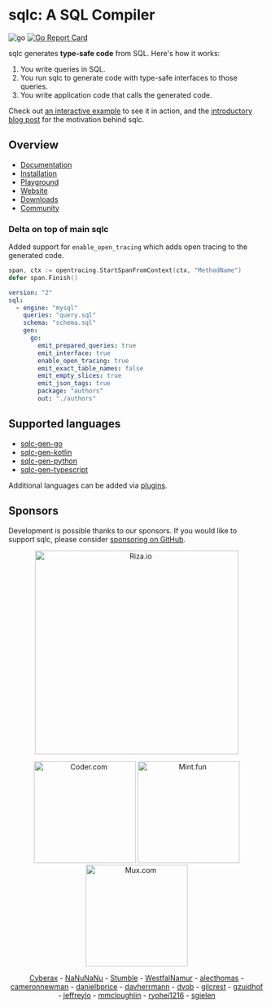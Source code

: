 # sqlc: A SQL Compiler

![go](https://github.com/sqlc-dev/sqlc/workflows/go/badge.svg)
[![Go Report Card](https://goreportcard.com/badge/github.com/sqlc-dev/sqlc)](https://goreportcard.com/report/github.com/sqlc-dev/sqlc)

sqlc generates **type-safe code** from SQL. Here's how it works:

1. You write queries in SQL.
1. You run sqlc to generate code with type-safe interfaces to those queries.
1. You write application code that calls the generated code.

Check out [an interactive example](https://play.sqlc.dev/) to see it in action, and the [introductory blog post](https://conroy.org/introducing-sqlc) for the motivation behind sqlc.

## Overview

- [Documentation](https://docs.sqlc.dev)
- [Installation](https://docs.sqlc.dev/en/latest/overview/install.html)
- [Playground](https://play.sqlc.dev)
- [Website](https://sqlc.dev)
- [Downloads](https://downloads.sqlc.dev/)
- [Community](https://discord.gg/EcXzGe5SEs)

### Delta on top of main sqlc
Added support for `enable_open_tracing` which adds open tracing to the generated code. 
```go
span, ctx := opentracing.StartSpanFromContext(ctx, "MethodName")
defer span.Finish()
```

```yaml
version: "2"
sql:
  - engine: "mysql"
    queries: "query.sql"
    schema: "schema.sql"
    gen:
      go:
        emit_prepared_queries: true
        emit_interface: true
        enable_open_tracing: true
        emit_exact_table_names: false
        emit_empty_slices: true
        emit_json_tags: true
        package: "authors"
        out: "./authors"
```

## Supported languages

- [sqlc-gen-go](https://github.com/sqlc-dev/sqlc-gen-go)
- [sqlc-gen-kotlin](https://github.com/sqlc-dev/sqlc-gen-kotlin)
- [sqlc-gen-python](https://github.com/sqlc-dev/sqlc-gen-python)
- [sqlc-gen-typescript](https://github.com/sqlc-dev/sqlc-gen-typescript)

Additional languages can be added via [plugins](https://docs.sqlc.dev/en/latest/reference/language-support.html#community-language-support).

## Sponsors

Development is possible thanks to our sponsors. If you would like to support sqlc,
please consider [sponsoring on GitHub](https://github.com/sponsors/kyleconroy).

<p align="center">
  <a href="https://riza.io?utm_source=sqlc+readme"><img width=400 src="https://sqlc.dev/sponsors/riza-readme.png" alt="Riza.io"></a>
</p>

<p align="center">
  <a href="https://coder.com?utm_source=sqlc+readme"><img width=200 src="https://sqlc.dev/sponsors/coder-readme.png" alt="Coder.com" /></a>
  <a href="https://mint.fun?utm_source=sqlc+readme"><img width=200 src="https://sqlc.dev/sponsors/mint-readme.png" alt="Mint.fun" /></a>
  <a href="https://mux.com?utm_source=sqlc+readme"><img width=200 src="https://sqlc.dev/sponsors/mux-readme.png" alt="Mux.com" /></a>
</p>

<p align="center">
  <a href="https://github.com/Cyberax">Cyberax</a> - 
  <a href="https://github.com/NaNuNaNu">NaNuNaNu</a> - 
  <a href="https://github.com/Stumble">Stumble</a> - 
  <a href="https://github.com/WestfalNamur">WestfalNamur</a> - 
  <a href="https://github.com/alecthomas">alecthomas</a> - 
  <a href="https://github.com/cameronnewman">cameronnewman</a> - 
  <a href="https://github.com/danielbprice">danielbprice</a> - 
  <a href="https://github.com/davherrmann">davherrmann</a> - 
  <a href="https://github.com/dvob">dvob</a> - 
  <a href="https://github.com/gilcrest">gilcrest</a> - 
  <a href="https://github.com/gzuidhof">gzuidhof</a> - 
  <a href="https://github.com/jeffreylo">jeffreylo</a> - 
  <a href="https://github.com/mmcloughlin">mmcloughlin</a> - 
  <a href="https://github.com/ryohei1216">ryohei1216</a> - 
  <a href="https://github.com/sgielen">sgielen</a>
</p>
